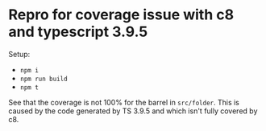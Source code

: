 # Repro for coverage issue with c8 and typescript 3.9.5

Setup:

- `npm i`
- `npm run build`
- `npm t`

See that the coverage is not 100% for the barrel in `src/folder`. This is caused by the code generated by TS 3.9.5 and which isn't fully covered by c8.